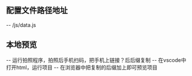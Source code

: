 ## 配置文件路径地址
-- /js/data.js

## 本地预览
-- 运行拍照程序，拍照后手机扫码，把手机上链接？后后缀复制
-- 在vscode中打开html，运行项目
-- 在浏览器中把复制的后缀加上即可预览项目